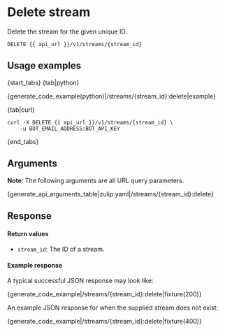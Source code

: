 # Delete stream

Delete the stream for the given unique ID.

`DELETE {{ api_url }}/v1/streams/{stream_id}`

## Usage examples

{start_tabs}
{tab|python}

{generate_code_example(python)|/streams/{stream_id}:delete|example}

{tab|curl}

``` curl
curl -X DELETE {{ api_url }}/v1/streams/{stream_id} \
    -u BOT_EMAIL_ADDRESS:BOT_API_KEY
```

{end_tabs}

## Arguments

**Note**: The following arguments are all URL query parameters.

{generate_api_arguments_table|zulip.yaml|/streams/{stream_id}:delete}

## Response

#### Return values

* `stream_id`: The ID of a stream.

#### Example response

A typical successful JSON response may look like:

{generate_code_example|/streams/{stream_id}:delete|fixture(200)}

An example JSON response for when the supplied stream does not exist:

{generate_code_example|/streams/{stream_id}:delete|fixture(400)}
